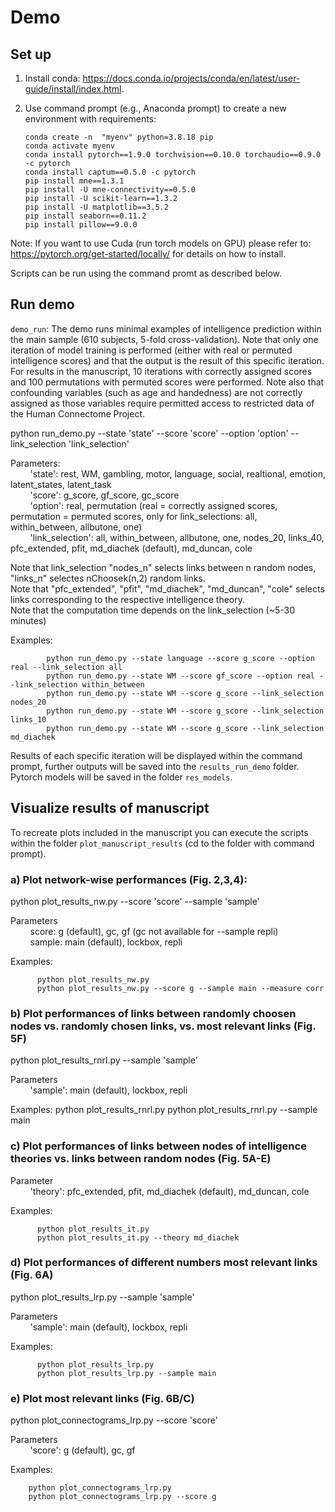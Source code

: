 # Demo

## Set up

  1)	Install conda: https://docs.conda.io/projects/conda/en/latest/user-guide/install/index.html.
  
  2)	Use command prompt (e.g., Anaconda prompt) to create a new environment with requirements:
  	
          	conda create -n  "myenv" python=3.8.18 pip
          	conda activate myenv
          	conda install pytorch==1.9.0 torchvision==0.10.0 torchaudio==0.9.0 -c pytorch
          	conda install captum==0.5.0 -c pytorch
          	pip install mne==1.3.1
          	pip install -U mne-connectivity==0.5.0
          	pip install -U scikit-learn==1.3.2
          	pip install -U matplotlib==3.5.2
          	pip install seaborn==0.11.2
          	pip install pillow==9.0.0

Note: If you want to use Cuda (run torch models on GPU) please refer to: https://pytorch.org/get-started/locally/ for details on how to install.

Scripts can be run using the command promt as described below.

## Run demo

`demo_run`: The demo runs minimal examples of intelligence prediction within the main sample (610 subjects, 5-fold cross-validation). Note that only one iteration of model training is performed (either with real or permuted intelligence scores) and that the output is the result of this specific iteration. For results in the manuscript, 10 iterations with correctly assigned scores and 100 permutations with permuted scores were performed. Note also that confounding variables (such as age and handedness) are not correctly assigned as those variables require permitted access to restricted data of the Human Connectome Project.

python run_demo.py --state 'state' --score 'score' --option 'option' --link_selection 'link_selection'

Parameters:\
  &nbsp;&nbsp;&nbsp;&nbsp;&nbsp;&nbsp;&nbsp;&nbsp;'state': rest, WM, gambling, motor, language, social, realtional, emotion, latent_states, latent_task\
  &nbsp;&nbsp;&nbsp;&nbsp;&nbsp;&nbsp;&nbsp;&nbsp;'score': g_score, gf_score, gc_score\
  &nbsp;&nbsp;&nbsp;&nbsp;&nbsp;&nbsp;&nbsp;&nbsp;'option': real, permutation (real = correctly assigned scores, permutation = permuted scores, only for link_selections: all, within_between, allbutone, one)\
  &nbsp;&nbsp;&nbsp;&nbsp;&nbsp;&nbsp;&nbsp;&nbsp;'link_selection': all, within_between, allbutone, one, nodes_20, links_40, pfc_extended, pfit, md_diachek (default), md_duncan,  cole 


Note that link_selection "nodes_n" selects links between n random nodes, "links_n" selectes nChoosek(n,2) random links.\
Note that "pfc_extended", "pfit", "md_diachek", "md_duncan", "cole" selects links corresponding to the respective intelligence theory.\
Note that the computation time depends on the link_selection (~5-30 minutes)

Examples:
      
            python run_demo.py --state language --score g_score --option real --link_selection all
            python run_demo.py --state WM --score gf_score --option real --link_selection within_between
            python run_demo.py --state WM --score g_score --link_selection nodes_20
            python run_demo.py --state WM --score g_score --link_selection links_10
            python run_demo.py --state WM --score g_score --link_selection md_diachek

Results of each specific iteration will be displayed within the command prompt, further outputs will be saved into the `results_run_demo` folder.\
Pytorch models will be saved in the folder `res_models`.

## Visualize results of manuscript

To recreate plots included in the manuscript you can execute the scripts within the folder `plot_manuscript_results` (cd to the folder with command prompt).

### a) Plot network-wise performances (Fig. 2,3,4):

python plot_results_nw.py --score 'score' --sample 'sample'


Parameters\
&nbsp;&nbsp;&nbsp;&nbsp;&nbsp;&nbsp;&nbsp;&nbsp;score: g (default), gc, gf (gc not available for --sample repli)\
&nbsp;&nbsp;&nbsp;&nbsp;&nbsp;&nbsp;&nbsp;&nbsp;sample: main (default), lockbox, repli

Examples:

          python plot_results_nw.py
          python plot_results_nw.py --score g --sample main --measure corr

### b) Plot performances of links between randomly choosen nodes vs. randomly chosen links, vs. most relevant links (Fig. 5F)

python plot_results_rnrl.py --sample 'sample'

Parameters\
&nbsp;&nbsp;&nbsp;&nbsp;&nbsp;&nbsp;&nbsp;&nbsp;'sample': main (default), lockbox, repli 

Examples:
          python plot_results_rnrl.py
          python plot_results_rnrl.py --sample main

### c) Plot performances of links between nodes of intelligence theories vs. links between random nodes (Fig. 5A-E)

Parameter\
&nbsp;&nbsp;&nbsp;&nbsp;&nbsp;&nbsp;&nbsp;&nbsp;'theory': pfc_extended, pfit, md_diachek (default), md_duncan, cole

Examples:
          
          python plot_results_it.py
          python plot_results_it.py --theory md_diachek 

### d) Plot performances of different numbers most relevant links (Fig. 6A)

python plot_results_lrp.py --sample 'sample'

Parameters\
&nbsp;&nbsp;&nbsp;&nbsp;&nbsp;&nbsp;&nbsp;&nbsp;'sample': main (default), lockbox, repli

Examples:

          python plot_results_lrp.py
          python plot_results_lrp.py --sample main


### e) Plot most relevant links (Fig. 6B/C)

python plot_connectograms_lrp.py --score 'score'

Parameters\
&nbsp;&nbsp;&nbsp;&nbsp;&nbsp;&nbsp;&nbsp;&nbsp;'score': g (default), gc, gf

Examples:

        python plot_connectograms_lrp.py
        python plot_connectograms_lrp.py --score g


